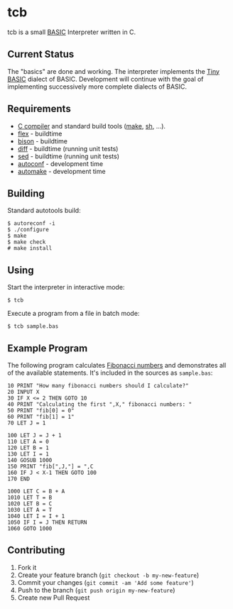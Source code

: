 # tcb

tcb is a small [BASIC](http://en.wikipedia.org/wiki/BASIC) Interpreter
written in C.

## Current Status

The "basics" are done and working. The interpreter implements the
[Tiny BASIC](http://en.wikipedia.org/wiki/Tiny_BASIC) dialect of BASIC.
Development will continue with the goal of implementing successively more
complete dialects of BASIC.

## Requirements

* [C compiler](http://www.gnu.org/software/gcc/) and standard build tools ([make](http://www.gnu.org/software/make/), [sh](http://www.gnu.org/software/bash/), ...).
* [flex](http://www.gnu.org/software/flex/) - buildtime
* [bison](http://www.gnu.org/software/bison/) - buildtime
* [diff](http://www.gnu.org/software/diffutils/) - buildtime (running unit tests)
* [sed](http://www.gnu.org/software/sed/) - buildtime (running unit tests)
* [autoconf](http://gnu.org/software/autoconf) - development time
* [automake](http://gnu.org/software/makeconf) - development time

## Building

Standard autotools build:

    $ autoreconf -i
    $ ./configure
    $ make
    $ make check
    # make install

## Using

Start the interpreter in interactive mode:

    $ tcb

Execute a program from a file in batch mode:

    $ tcb sample.bas

## Example Program

The following program calculates
[Fibonacci numbers](http://en.wikipedia.org/wiki/Fibonacci_number)
and demonstrates all of the available statements. It's included
in the sources as `sample.bas`:

    10 PRINT "How many fibonacci numbers should I calculate?"
    20 INPUT X
    30 IF X <= 2 THEN GOTO 10
    40 PRINT "Calculating the first ",X," fibonacci numbers: "
    50 PRINT "fib[0] = 0"
    60 PRINT "fib[1] = 1"
    70 LET J = 1

    100 LET J = J + 1
    110 LET A = 0
    120 LET B = 1
    130 LET I = 1
    140 GOSUB 1000
    150 PRINT "fib[",J,"] = ",C
    160 IF J < X-1 THEN GOTO 100
    170 END
    
    1000 LET C = B + A
    1010 LET T = B
    1020 LET B = C
    1030 LET A = T
    1040 LET I = I + 1
    1050 IF I = J THEN RETURN
    1060 GOTO 1000

## Contributing

1. Fork it
2. Create your feature branch (`git checkout -b my-new-feature`)
3. Commit your changes (`git commit -am 'Add some feature'`)
4. Push to the branch (`git push origin my-new-feature`)
5. Create new Pull Request
